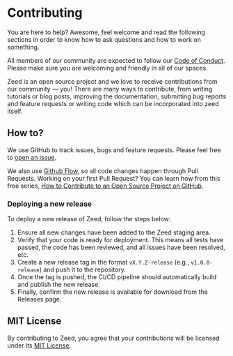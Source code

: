 # Contributing
You are here to help? Awesome, feel welcome and read the following sections in order to know how to ask questions and how to work on something.

All members of our community are expected to follow our [Code of Conduct](CODE_OF_CONDUCT.md). Please make sure you are welcoming and friendly in all of our spaces.

Zeed is an open source project and we love to receive contributions from our community — you! There are many ways to contribute, from writing tutorials or blog posts, improving the documentation, submitting bug reports and feature requests or writing code which can be incorporated into zeed itself.

## How to?
We use GitHub to track issues, bugs and feature requests. Please feel free to [open an issue](https://help.github.com/en/github/managing-your-work-on-github/creating-an-issue).

We also use [Github Flow](https://guides.github.com/introduction/flow/index.html), so all code changes happen through Pull Requests. Working on your first Pull Request? You can learn how from this free series, [How to Contribute to an Open Source Project on GitHub](https://egghead.io/courses/how-to-contribute-to-an-open-source-project-on-github).

### Deploying a new release
To deploy a new release of Zeed, follow the steps below:

1. Ensure all new changes have been added to the Zeed staging area.
2. Verify that your code is ready for deployment. This means all tests have passed, the code has been reviewed, and all issues have been resolved, etc.
3. Create a new release tag in the format `vX.Y.Z-release` (e.g., `v1.0.0-release`) and push it to the repository.
4. Once the tag is pushed, the CI/CD pipeline should automatically build and publish the new release.
5. Finally, confirm the new release is available for download from the Releases page.

## MIT License
By contributing to Zeed, you agree that your contributions will be licensed under its [MIT License](LICENSE).
